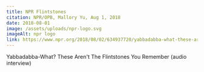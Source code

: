 ```yaml
---
title: NPR Flintstones
citation: NPR/OPB, Mallory Yu, Aug 1, 2018
date: 2018-08-01
image: /assets/uploads/npr-logo.svg
imageAlt: npr logo
link: https://www.npr.org/2018/08/02/634937720/yabbadabba-what-these-arent-the-flintstones-you-remember
---
```

Yabbadabba-What? These Aren't The Flintstones You Remember (audio interview)